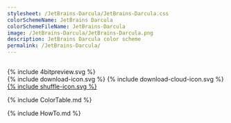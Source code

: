 ```yaml
---
stylesheet: /JetBrains-Darcula/JetBrains-Darcula.css
colorSchemeName: JetBrains Darcula
colorSchemeFileName: JetBrains-Darcula
image: /JetBrains-Darcula/JetBrains-Darcula.png
description: JetBrains Darcula color scheme
permalink: /JetBrains-Darcula/
---
```


<h2 style='text-align:center'>
    <a id='colorSchemeNameLink' href='#'>
        <span class='ColorSchemeFileName' />
    </a>
</h2>

<div class='centeredText'>
{% include 4bitpreview.svg %}
</div>

<div class='centeredText'>
    <a id='downloadSchemeLink' class='padded'>
{% include download-icon.svg %}
    </a>
    <a id='cdnSchemeLink' class='padded'>
{% include download-cloud-icon.svg %}
    </a>
    <a id='feelingLucky' href="javascript:feelingLucky(document.getElementById('themeSelector'))" class='padded'>
{% include shuffle-icon.svg %}
    </a>    
</div>

{% include ColorTable.md %}

{% include HowTo.md %}

